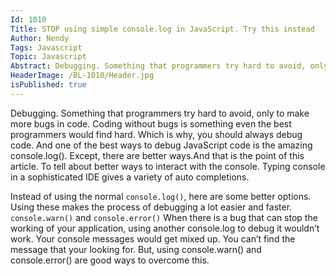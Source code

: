 ```yaml
---
Id: 1010
Title: STOP using simple console.log in JavaScript. Try this instead
Author: Nendy
Tags: Javascript
Topic: Javascript
Abstract: Debugging. Something that programmers try hard to avoid, only to make more bugs in code. Coding without bugs...
HeaderImage: /BL-1010/Header.jpg
isPublished: true
---
```


Debugging. Something that programmers try hard to avoid, only to make more bugs in code. Coding without bugs is something even the best programmers would find hard. Which is why, you should always debug code. And one of the best ways to debug JavaScript code is the amazing console.log(). Except, there are better ways.And that is the point of this article. To tell about better ways to interact with the console. Typing console in a sophisticated IDE gives a variety of auto completions.

Instead of using the normal ```console.log()```, here are some better options. Using these makes the process of debugging a lot easier and faster.  ```console.warn()``` and ```console.error()``` When there is a bug that can stop the working of your application, using another console.log to debug it wouldn’t work. Your console messages would get mixed up. You can’t find the message that your looking for. But, using console.warn() and console.error() are good ways to overcome this.

